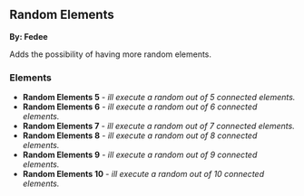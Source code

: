 ## Random Elements
**By: Fedee**
<br>

Adds the possibility of having more random elements.
<br>

### Elements
* **Random Elements 5** - *ill execute a random out of 5 connected elements.*
* **Random Elements 6** - *ill execute a random out of 6 connected elements.*
* **Random Elements 7** - *ill execute a random out of 7 connected elements.*
* **Random Elements 8** - *ill execute a random out of 8 connected elements.*
* **Random Elements 9** - *ill execute a random out of 9 connected elements.*
* **Random Elements 10** - *ill execute a random out of 10 connected elements.*
